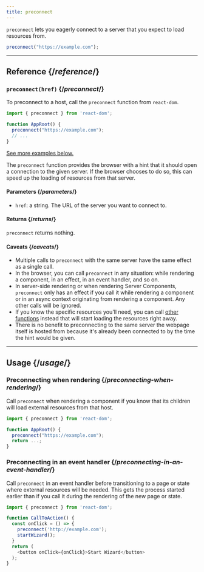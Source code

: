 ```yaml
---
title: preconnect
---
```


<Intro>

`preconnect` lets you eagerly connect to a server that you expect to load resources from.

```js
preconnect("https://example.com");
```

</Intro>

<InlineToc />

---

## Reference {/*reference*/}

### `preconnect(href)` {/*preconnect*/}

To preconnect to a host, call the `preconnect` function from `react-dom`.

```js
import { preconnect } from 'react-dom';

function AppRoot() {
  preconnect("https://example.com");
  // ...
}

```

[See more examples below.](#usage)

The `preconnect` function provides the browser with a hint that it should open a connection to the given server. If the browser chooses to do so, this can speed up the loading of resources from that server. 

#### Parameters {/*parameters*/}

* `href`: a string. The URL of the server you want to connect to.


#### Returns {/*returns*/}

`preconnect` returns nothing.

#### Caveats {/*caveats*/}

* Multiple calls to `preconnect` with the same server have the same effect as a single call.
* In the browser, you can call `preconnect` in any situation: while rendering a component, in an effect, in an event handler, and so on.
* In server-side rendering or when rendering Server Components, `preconnect` only has an effect if you call it while rendering a component or in an async context originating from rendering a component. Any other calls will be ignored.
* If you know the specific resources you'll need, you can call [other functions](/reference/react-dom/#resource-preloading-apis) instead that will start loading the resources right away.
* There is no benefit to preconnecting to the same server the webpage itself is hosted from because it's already been connected to by the time the hint would be given.

---

## Usage {/*usage*/}

### Preconnecting when rendering {/*preconnecting-when-rendering*/}

Call `preconnect` when rendering a component if you know that its children will load external resources from that host.

```js
import { preconnect } from 'react-dom';

function AppRoot() {
  preconnect("https://example.com");
  return ...;
}
```

### Preconnecting in an event handler {/*preconnecting-in-an-event-handler*/}

Call `preconnect` in an event handler before transitioning to a page or state where external resources will be needed. This gets the process started earlier than if you call it during the rendering of the new page or state.

```js
import { preconnect } from 'react-dom';

function CallToAction() {
  const onClick = () => {
    preconnect('http://example.com');
    startWizard();
  }
  return (
    <button onClick={onClick}>Start Wizard</button>
  );
}
```
